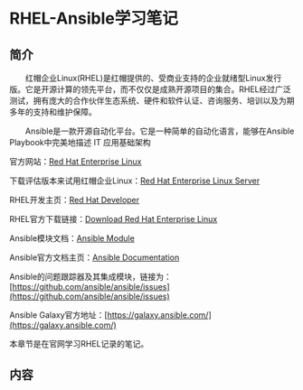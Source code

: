# RHEL-Ansible学习笔记

## 简介
&#8195;&#8195;红帽企业Linux(RHEL)是红帽提供的、受商业支持的企业就绪型Linux发行版。它是开源计算的领先平台，而不仅仅是成熟开源项目的集合。RHEL经过广泛测试，拥有庞大的合作伙伴生态系统、硬件和软件认证、咨询服务、培训以及为期多年的支持和维护保障。

&#8195;&#8195;Ansible是一款开源自动化平台。它是一种简单的自动化语言，能够在Ansible Playbook中完美地描述 IT 应用基础架构

官方网站：[Red Hat Enterprise Linux](https://www.redhat.com/zh/technologies/linux-platforms/enterprise-linux)

下载评估版本来试用红帽企业Linux：[Red Hat Enterprise Linux Server](https://access.redhat.com/products/red-hat-enterprise-linux/evaluation)

RHEL开发主页：[Red Hat Developer](https://developers.redhat.com/)

RHEL官方下载链接：[Download Red Hat Enterprise Linux](https://developers.redhat.com/products/rhel/download)

Ansible模块文档：[Ansible Module ](https://docs.ansible.com/ansible/2.9/modules/modules_by_category.html)

Ansible官方文档主页：[Ansible Documentation](https://docs.ansible.com/)

Ansible的问题跟踪器及其集成模块，链接为：[https://github.com/ansible/ansible/issues](https://github.com/ansible/ansible/issues)

Ansible Galaxy官方地址：[https://galaxy.ansible.com/](https://galaxy.ansible.com/)

本章节是在官网学习RHEL记录的笔记。

## 内容
